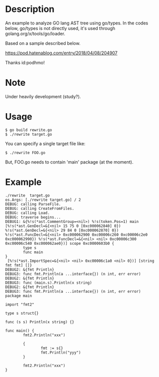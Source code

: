 # Description

An example to analyze GO lang AST tree using go/types.
In the codes below, go/types is not directly used, it's used through
golang.org/x/tools/go/loader.

Based on a sample described below.

https://pod.hatenablog.com/entry/2018/04/08/204907

Thanks id:podhmo!

# Note

Under heavily development (study?).

# Usage

```
$ go build rewrite.go
$ ./rewrite target.go
```


You can specify a single target file like:

```
$ ./rewrite FOO.go
```

But, FOO.go needs to contain 'main' package (at the moment).


# Example


```
./rewrite  target.go
os.Args: [./rewrite target.go] / 2
DEBUG: calling ParseFile.
DEBUG: calling CreateFromFiles.
DEBUG: calling Load.
DEBUG: traverse begins...
DEBUG1: &{%!s(*ast.CommentGroup=<nil>) %!s(token.Pos=1) main [%!s(*ast.GenDecl=&{<nil> 15 75 0 [0xc000062840] 0}) %!s(*ast.GenDecl=&{<nil> 29 84 0 [0xc000062870] 0}) %!s(*ast.FuncDecl=&{<nil> 0xc000062900 0xc00006c260 0xc00006c2e0 0xc000062990}) %!s(*ast.FuncDecl=&{<nil> <nil> 0xc00006c300 0xc00006c540 0xc000062ae0})] scope 0xc0000603b0 {
        type s
        func main
}
 [%!s(*ast.ImportSpec=&{<nil> <nil> 0xc00006c1a0 <nil> 0})] [string fmt fmt] []}
DEBUG2: &{fmt Println}
DEBUG3: func fmt.Println(a ...interface{}) (n int, err error)
DEBUG2: &{fmt Println}
DEBUG3: func (main.s).Println(x string)
DEBUG2: &{fmt Println}
DEBUG3: func fmt.Println(a ...interface{}) (n int, err error)
package main

import "fmt2"

type s struct{}

func (s s) Println(x string) {}

func main() {
        fmt2.Println("xxx")

        {
                fmt := s{}
                fmt.Println("yyy")
        }

        fmt2.Println("xxx")
}

```
